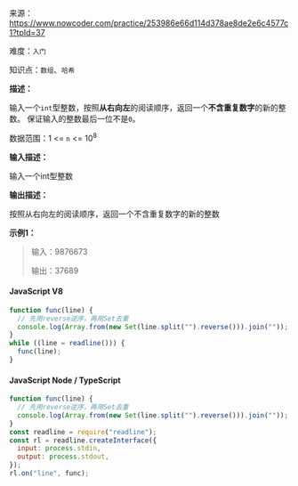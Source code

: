 来源：<https://www.nowcoder.com/practice/253986e66d114d378ae8de2e6c4577c1?tpId=37>

难度：`入门`

知识点：`数组`、`哈希`

**描述：**

输入一个`int`型整数，按照**从右向左**的阅读顺序，返回一个**不含重复数字**的新的整数。
保证输入的整数最后一位不是`0`。

数据范围：1 <= `n` <= 10<sup>8</sup>

**输入描述：**

输入一个int型整数

**输出描述：**

按照从右向左的阅读顺序，返回一个不含重复数字的新的整数

**示例1：**

> 输入：9876673
>
> 输出：37689

<!-- tabs:start -->

#### **JavaScript V8**

```javascript
function func(line) {
  // 先用reverse逆序，再用Set去重
  console.log(Array.from(new Set(line.split("").reverse())).join(""));
}
while ((line = readline())) {
  func(line);
}
```

#### **JavaScript Node / TypeScript**

```javascript
function func(line) {
  // 先用reverse逆序，再用Set去重
  console.log(Array.from(new Set(line.split("").reverse())).join(""));
}
const readline = require("readline");
const rl = readline.createInterface({
  input: process.stdin,
  output: process.stdout,
});
rl.on("line", func);
```

<!-- tabs:end -->
